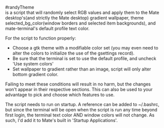 #randyTheme  
is a script that will randomly select RGB values and apply 
them to the Mate desktop's(and strictly the Mate desktop) gradient 
wallpaper, theme selected_bg_color(window borders and selected item 
backgrounds), and mate-terminal's default profile text color.

For the script to function properly:  
+ Choose a gtk theme with a 
modifiable color set (you may even need to alter the colors to 
initialize the use of the gsettings record).
+ Be sure that the terminal is set to use the default profile, and 
uncheck 'Use system colors'
+ Set wallpaper to gradient rather than an image, script will only alter 
bottom gradient color.

Failing to meet these conditions will result in no harm, but the changes 
won't appear in their respective sections. This can also be used to your 
advantage to pick and choose which features to use.

The script needs to run on startup. A reference can be added to 
~/.bashrc, but since the terminal will be open when the script is run 
any time beyond first login, the terminal text color AND window colors 
will not change. As such, I'd add it to Mate's built in 'Startup 
Applications'.
